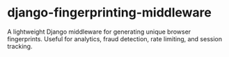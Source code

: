 # django-fingerprinting-middleware
A lightweight Django middleware for generating unique browser fingerprints. Useful for analytics, fraud detection, rate limiting, and session tracking.
